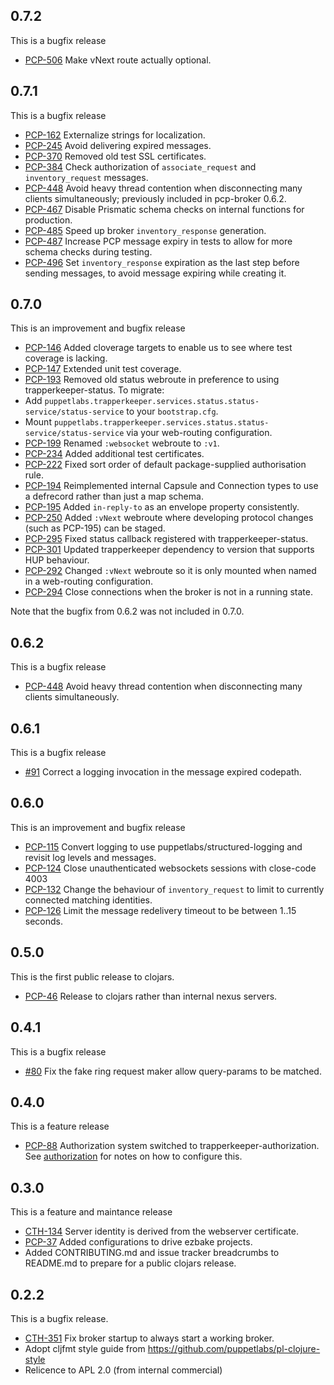 ## 0.7.2

This is a bugfix release

* [PCP-506](https://tickets.puppetlabs.com/browse/PCP-506) Make vNext route
  actually optional.

## 0.7.1

This is a bugfix release

* [PCP-162](https://tickets.puppetlabs.com/browse/PCP-162) Externalize strings
  for localization.
* [PCP-245](https://tickets.puppetlabs.com/browse/PCP-245) Avoid delivering
  expired messages.
* [PCP-370](https://tickets.puppetlabs.com/browse/PCP-370) Removed old test
  SSL certificates.
* [PCP-384](https://tickets.puppetlabs.com/browse/PCP-384) Check authorization
  of `associate_request` and `inventory_request` messages.
* [PCP-448](https://tickets.puppetlabs.com/browse/PCP-448) Avoid heavy thread
  contention when disconnecting many clients simultaneously; previously
  included in pcp-broker 0.6.2.
* [PCP-467](https://tickets.puppetlabs.com/browse/PCP-467) Disable Prismatic
  schema checks on internal functions for production.
* [PCP-485](https://tickets.puppetlabs.com/browse/PCP-485) Speed up broker
  `inventory_response` generation.
* [PCP-487](https://tickets.puppetlabs.com/browse/PCP-487) Increase PCP
  message expiry in tests to allow for more schema checks during testing.
* [PCP-496](https://tickets.puppetlabs.com/browse/PCP-496) Set
  `inventory_response` expiration as the last step before sending messages,
  to avoid message expiring while creating it.

## 0.7.0

This is an improvement and bugfix release

* [PCP-146](https://tickets.puppetlabs.com/browse/PCP-146) Added cloverage
  targets to enable us to see where test coverage is lacking.
* [PCP-147](https://tickets.puppetlabs.com/browse/PCP-147) Extended unit test
  coverage.
* [PCP-193](https://tickets.puppetlabs.com/browse/PCP-193) Removed old
  status webroute in preference to using trapperkeeper-status.  To migrate:
 * Add
   `puppetlabs.trapperkeeper.services.status.status-service/status-service`
   to your `bootstrap.cfg`.
 * Mount
   `puppetlabs.trapperkeeper.services.status.status-service/status-service`
   via your web-routing configuration.
* [PCP-199](https://tickets.puppetlabs.com/browse/PCP-199) Renamed
  `:websocket` webroute to `:v1`.
* [PCP-234](https://tickets.puppetlabs.com/browse/PCP-234) Added
  additional test certificates.
* [PCP-222](https://tickets.puppetlabs.com/browse/PCP-222) Fixed sort
  order of default package-supplied authorisation rule.
* [PCP-194](https://tickets.puppetlabs.com/browse/PCP-194)
  Reimplemented internal Capsule and Connection types to use a
  defrecord rather than just a map schema.
* [PCP-195](https://tickets.puppetlabs.com/browse/PCP-195) Added
  `in-reply-to` as an envelope property consistently.
* [PCP-250](https://tickets.puppetlabs.com/browse/PCP-250) Added
  `:vNext` webroute where developing protocol changes (such as
  PCP-195) can be staged.
* [PCP-295](https://tickets.puppetlabs.com/browse/PCP-295) Fixed
  status callback registered with trapperkeeper-status.
* [PCP-301](https://tickets.puppetlabs.com/browse/PCP-301) Updated
  trapperkeeper dependency to version that supports HUP behaviour.
* [PCP-292](https://tickets.puppetlabs.com/browse/PCP-292) Changed
  `:vNext` webroute so it is only mounted when named in a web-routing
  configuration.
* [PCP-294](https://tickets.puppetlabs.com/browse/PCP-294) Close
  connections when the broker is not in a running state.

Note that the bugfix from 0.6.2 was not included in 0.7.0.

## 0.6.2

This is a bugfix release

* [PCP-448](https://tickets.puppetlabs.com/browse/PCP-448) Avoid heavy thread
  contention when disconnecting many clients simultaneously.

## 0.6.1

This is a bugfix release

* [#91](https://github.com/puppetlabs/pcp-broker/pull/91) Correct a logging
  invocation in the message expired codepath.

## 0.6.0

This is an improvement and bugfix release

* [PCP-115](https://tickets.puppetlabs.com/browse/PCP-115) Convert logging to
  use puppetlabs/structured-logging and revisit log levels and messages.
* [PCP-124](https://tickets.puppetlabs.com/browse/PCP-124) Close
  unauthenticated websockets sessions with close-code 4003
* [PCP-132](https://tickets.puppetlabs.com/browse/PCP-132) Change the behaviour
  of `inventory_request` to limit to currently connected matching identities.
* [PCP-126](https://tickets.puppetlabs.com/browse/PCP-126) Limit the message
  redelivery timeout to be between 1..15 seconds.

## 0.5.0

This is the first public release to clojars.

* [PCP-46](https://tickets.puppetlabs.com/browse/PCP-46) Release to clojars
  rather than internal nexus servers.

## 0.4.1

This is a bugfix release

* [#80](https://github.com/puppetlabs/pcp-broker/pull/80) Fix the fake ring
  request maker allow query-params to be matched.

## 0.4.0

This is a feature release

* [PCP-88](https://tickets.puppetlabs.com/browse/PCP-88) Authorization system
  switched to trapperkeeper-authorization.  See [authorization](doc/authorization.md)
  for notes on how to configure this.

## 0.3.0

This is a feature and maintance release

* [CTH-134](https://tickets.puppetlabs.com/browse/CTH-134) Server
  identity is derived from the webserver certificate.
* [PCP-37](https://tickets.puppetlabs.com/browse/PCP-37) Added
  configurations to drive ezbake projects.
* Added CONTRIBUTING.md and issue tracker breadcrumbs to README.md to
  prepare for a public clojars release.

## 0.2.2

This is a bugfix release.

* [CTH-351](https://tickets.puppetlabs.com/browse/CTH-351) Fix broker startup
  to always start a working broker.
* Adopt cljfmt style guide from https://github.com/puppetlabs/pl-clojure-style
* Relicence to APL 2.0 (from internal commercial)
